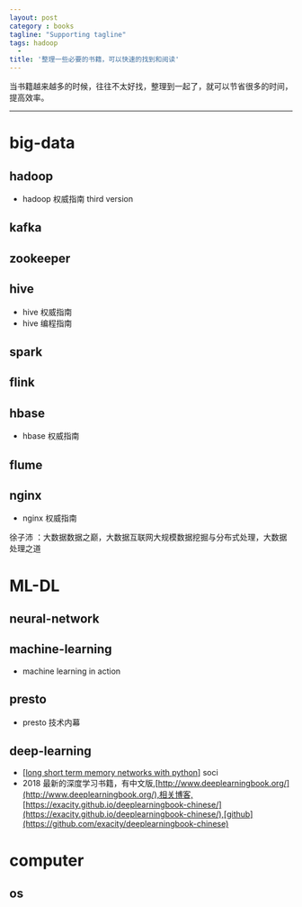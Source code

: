 ```yaml
---
layout: post
category : books
tagline: "Supporting tagline"
tags: hadoop
  -
title: '整理一些必要的书籍，可以快速的找到和阅读'
---
```

当书籍越来越多的时候，往往不太好找，整理到一起了，就可以节省很多的时间，提高效率。

---


<!--more-->

# big-data

## hadoop
 + hadoop 权威指南 third version

## kafka

## zookeeper

## hive
 + hive 权威指南
 + hive 编程指南

## spark

## flink

## hbase
 + hbase 权威指南

## flume

## nginx
 + nginx 权威指南

徐子沛 ：大数据数据之巅，大数据互联网大规模数据挖掘与分布式处理，大数据处理之道

# ML-DL

## neural-network

## machine-learning

 + machine learning in action

## presto
 + presto 技术内幕

## deep-learning

 + [\[long short term memory networks with python\]](https://pan.baidu.com/s/17u4frNm3nPPBx0IkOB5cwg) soci
 + 2018 最新的深度学习书籍，有中文版,[http://www.deeplearningbook.org/](http://www.deeplearningbook.org/),相关博客,[https://exacity.github.io/deeplearningbook-chinese/](https://exacity.github.io/deeplearningbook-chinese/),[github](https://github.com/exacity/deeplearningbook-chinese)

# computer

## os
